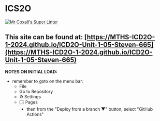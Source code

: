 # ICS2O

[![Mr Coxall's Super Linter](https://github.com/MTHS-ICD2O-1-2024/ICD2O-Unit-1-05-Steven-665/workflows/Mr%20Coxall's%20Super%20Linter/badge.svg)](https://github.com/MTHS-ICD2O-1-2024/ICD2O-Unit-1-05-Steven-665/actions)


This site can be found at: [https://MTHS-ICD2O-1-2024.github.io/ICD2O-Unit-1-05-Steven-665](https://MTHS-ICD2O-1-2024.github.io/ICD2O-Unit-1-05-Steven-665)
---

**NOTES ON INITIAL LOAD:**
- remember to goto on the menu bar:
  - File
  - Go to Repository
  - ⚙ Settings
  - 🗔 Pages
    - then from the "Deploy from a branch ▼" button, select "GitHub Actions"
